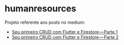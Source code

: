 # humanresources

Projeto referente aos posts no medium:
- [Seu primeiro CRUD com Flutter e Firestore — Parte 1](https://medium.com/flutterando/seu-primeiro-crud-com-flutter-e-firestore-parte-1-be3e9392a301)
- [Seu primeiro CRUD com Flutter e Firestore — Parte 2](https://medium.com/@pedrobarbiero/seu-primeiro-crud-com-flutter-e-firestore-parte-2-94151cbc7e33)
